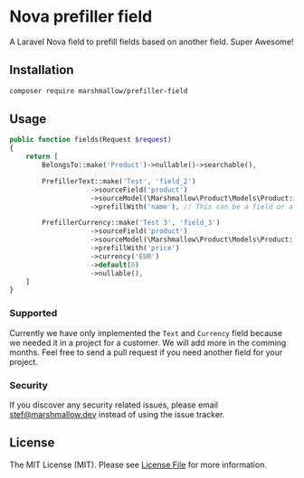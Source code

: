 # Nova prefiller field

A Laravel Nova field to prefill fields based on another field. Super Awesome!

## Installation

```bash
composer require marshmallow/prefiller-field
```

## Usage
```php
public function fields(Request $request)
{
    return [
		BelongsTo::make('Product')->nullable()->searchable(),

		PrefillerText::make('Test', 'field_2')
                    ->sourceField('product')
                    ->sourceModel(\Marshmallow\Product\Models\Product::class)
                    ->prefillWith('name'), // This can be a field or a method on your target resource

        PrefillerCurrency::make('Test 3', 'field_3')
                    ->sourceField('product')
                    ->sourceModel(\Marshmallow\Product\Models\Product::class)
                    ->prefillWith('price')
                    ->currency('EUR')
                    ->default(0)
                    ->nullable(),
	]
}
```

### Supported

Currently we have only implemented the `Text` and `Currency` field because we needed it in a project for a customer. We will add more in the comming months. Feel free to send a pull request if you need another field for your project.

### Security

If you discover any security related issues, please email stef@marshmallow.dev instead of using the issue tracker.

## License

The MIT License (MIT). Please see [License File](LICENSE.md) for more information.
